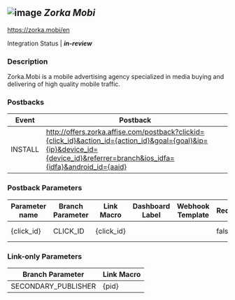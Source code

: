 ## ![image](https://cdn.branch.io/branch-assets/ad-partner-manager/zorka-mobi-russian-mobile-ad-network_(1)-1508430617001-1508881386381.png)	***Zorka Mobi***
https://zorka.mobi/en

Integration Status |  ***in-review***

###  Description
Zorka.Mobi is a mobile advertising agency specialized in media buying and delivering of high quality mobile traffic.

### Postbacks
Event | Postback
--- | ---
INSTALL | http://offers.zorka.affise.com/postback?clickid={click_id}&action_id={action_id}&goal={goal}&ip={ip}&device_id={device_id}&referrer=branch&ios_idfa={idfa}&android_id={aaid}

### Postback Parameters
Parameter name | Branch Parameter | Link Macro | Dashboard Label | Webhook Template | Required | Description
--- | --- | --- | --- | --- | --- | --- 
{click_id} | CLICK_ID | {click_id} |  |  | false | ClickID {action_id} | EVENT_ID |  |  |  | false | Event ID {goal} | GOAL_ID |  |  |  | false | Goal {ip} | IP_ADDRESS |  |  |  | false | Ip Adress {device_id} | OS_DEVICE_ID |  |  |  | false | Device ID {idfa} | IDFA |  |  |  | false | IDFA {aaid} | AAID |  |  |  | false | AAID

### Link-only Parameters
Branch Parameter | Link Macro
--- | ---
SECONDARY_PUBLISHER | {pid}



